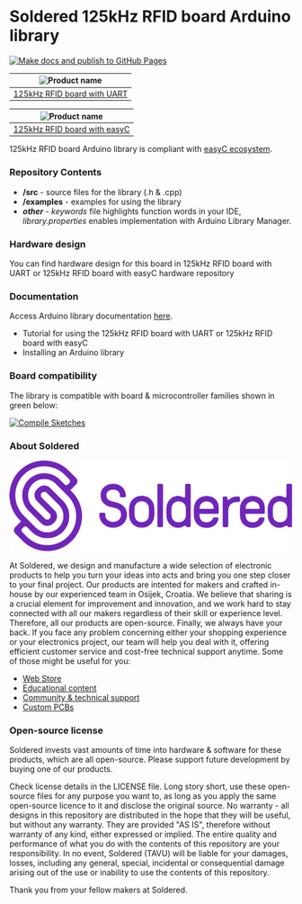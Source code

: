 # Soldered 125kHz RFID board Arduino library

[![Make docs and publish to GitHub Pages](https://github.com/SolderedElectronics/Soldered-RFID-Reader-125kHz-Arduino-Library/actions/workflows/make_docs.yml/badge.svg?branch=dev)](https://github.com/SolderedElectronics/Soldered-RFID-Reader-125kHz-Arduino-Library/actions/workflows/make_docs.yml)

| ![Product name](https://upload.wikimedia.org/wikipedia/commons/8/8f/Example_image.svg) |
| :------------------------------------------------------------------------------------: |
|                      [125kHz RFID board with UART](https://www.solde.red/333154)                      |

| ![Product name](https://upload.wikimedia.org/wikipedia/commons/8/8f/Example_image.svg) |
| :------------------------------------------------------------------------------------: |
|                      [125kHz RFID board with easyC](https://www.solde.red/333272)                      |

125kHz RFID board Arduino library is compliant with [easyC ecosystem](https://www.soldered.com/easyC).

### Repository Contents

- **/src** - source files for the library (.h & .cpp)
- **/examples** - examples for using the library
- **_other_** - _keywords_ file highlights function words in your IDE, _library.properties_ enables implementation with Arduino Library Manager.

### Hardware design

You can find hardware design for this board in 125kHz RFID board with UART or 125kHz RFID board with easyC hardware repository

### Documentation

Access Arduino library documentation [here](https://SolderedElectronics.github.io/Soldered-RFID-Reader-125kHz-Arduino-Library/).

- Tutorial for using the 125kHz RFID board with UART or 125kHz RFID board with easyC
- Installing an Arduino library

### Board compatibility

The library is compatible with board & microcontroller families shown in green below:

[![Compile Sketches](http://github-actions.40ants.com/SolderedElectronics/Soldered-RFID-Reader-125kHz-Arduino-Library/matrix.svg?branch=dev&only=Compile%20Sketches)](https://github.com/SolderedElectronics/Soldered-RFID-Reader-125kHz-Arduino-Library/actions/workflows/compile_test.yml)

### About Soldered

![Soldered logo](https://raw.githubusercontent.com/SolderedElectronics/Soldered-RFID-Reader-125kHz-Arduino-Library/dev/extras/Logo%20horizontal-2.svg)

At Soldered, we design and manufacture a wide selection of electronic products to help you turn your ideas into acts and bring you one step closer to your final project. Our products are intented for makers and crafted in-house by our experienced team in Osijek, Croatia. We believe that sharing is a crucial element for improvement and innovation, and we work hard to stay connected with all our makers regardless of their skill or experience level. Therefore, all our products are open-source. Finally, we always have your back. If you face any problem concerning either your shopping experience or your electronics project, our team will help you deal with it, offering efficient customer service and cost-free technical support anytime. Some of those might be useful for you:

- [Web Store](https://www.soldered.com)
- [Educational content](https://learn.soldered.com)
- [Community & technical support](https://community.soldered.com)
- [Custom PCBs](https://pcb.soldered.com)

### Open-source license

Soldered invests vast amounts of time into hardware & software for these products, which are all open-source. Please support future development by buying one of our products.

Check license details in the LICENSE file. Long story short, use these open-source files for any purpose you want to, as long as you apply the same open-source licence to it and disclose the original source. No warranty - all designs in this repository are distributed in the hope that they will be useful, but without any warranty. They are provided "AS IS", therefore without warranty of any kind, either expressed or implied. The entire quality and performance of what you do with the contents of this repository are your responsibility. In no event, Soldered (TAVU) will be liable for your damages, losses, including any general, special, incidental or consequential damage arising out of the use or inability to use the contents of this repository.

Thank you from your fellow makers at Soldered.
